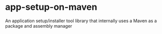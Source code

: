 # app-setup-on-maven
An application setup/installer tool library that internally uses a Maven as a package and assembly manager
